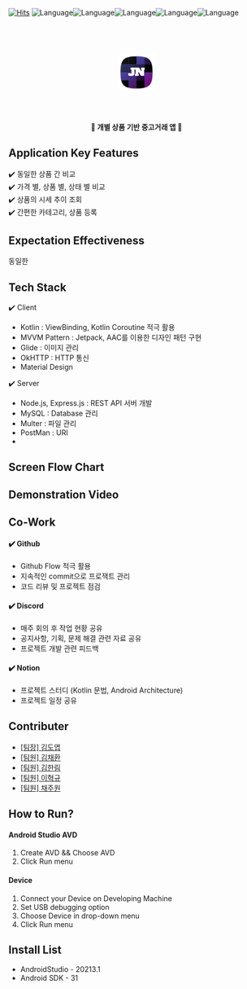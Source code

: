 [![Hits](https://hits.seeyoufarm.com/api/count/incr/badge.svg?url=https%3A%2F%2Fgithub.com%2Fehyeok9%2FLikeLion-Ideathon&count_bg=%2379C83D&title_bg=%23555555&icon=&icon_color=%23E7E7E7&title=hits&edge_flat=false)](https://hits.seeyoufarm.com)
![Language](https://img.shields.io/badge/laguage-Python-blue)![Language](https://img.shields.io/badge/framework-Django-orange)![Language](https://img.shields.io/badge/laguage-JavaScript-yellow)![Language](https://img.shields.io/badge/laguage-HTML-red)![Language](https://img.shields.io/badge/language-CSS-blueviolet)

<h1 align="center">
  <br>
  <img src="https://github.com/DYGames/Joongonawa/blob/master/app/src/main/res/mipmap-hdpi/ic_launcher.png" alt="Markdownify"></a>
  <br>
  <br>
</h1>

<h4 align="center">🎰 개별 상품 기반 중고거래 앱 🚀</h4>



## Application Key Features

✔️ 동일한 상품 간 비교   
✔️ 가격 별, 상품 별, 상태 별 비교  
✔️ 상품의 시세 추이 조회  
✔️ 간편한 카테고리, 상품 등록

## Expectation Effectiveness

동일한


## Tech Stack

✔️ Client
- Kotlin : ViewBinding, Kotlin Coroutine 적극 활용  
- MVVM Pattern : Jetpack, AAC를 이용한 디자인 패턴 구현  
- Glide : 이미지 관리  
- OkHTTP : HTTP 통신  
- Material Design

✔️ Server
- Node.js, Express.js : REST API 서버 개발
- MySQL : Database 관리
- Multer : 파일 관리
- PostMan : URI 
- 
## Screen Flow Chart

## Demonstration Video


## Co-Work

#### ✔️ Github
- Github Flow 적극 활용
- 지속적인 commit으로 프로잭트 관리
- 코드 리뷰 및 프로젝트 점검

#### ✔️ Discord
- 매주 회의 후 작업 현황 공유
- 공지사항, 기획, 문제 해결 관련 자료 공유
- 프로젝트 개발 관련 피드백

#### ✔️ Notion
- 프로젝트 스터디 (Kotlin 문법, Android Architecture)
- 프로젝트 일정 공유 

## Contributer

- [[팀장] 김도엽](https://github.com/DYGames)
- [[팀원] 김채환](https://github.com/chkim417)
- [[팀원] 김한림](https://github.com/gksfla8947)
- [[팀원] 이혁규](https://github.com/ehyeok9)
- [[팀원] 채주원](https://github.com/ChaeJoowon)
  

## How to Run?

#### Android Studio AVD
1. Create AVD && Choose AVD
2. Click Run menu

#### Device
1. Connect your Device on Developing Machine
2. Set USB debugging option
3. Choose Device in drop-down menu
4. Click Run menu

## Install List
- AndroidStudio - 20213.1  
- Android SDK - 31
